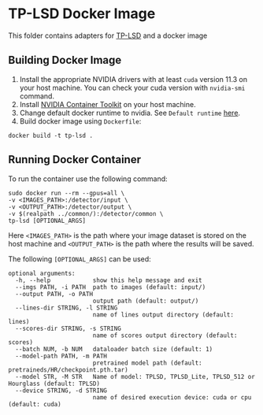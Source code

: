 # TP-LSD Docker Image
This folder contains adapters for [TP-LSD](https://github.com/Siyuada7/TP-LSD/) and a docker image
## Building Docker Image
1) Install the appropriate NVIDIA drivers with at least `cuda` version 11.3 on your host machine. You can check your cuda version with `nvidia-smi` command.
2) Install [NVIDIA Container Toolkit](https://docs.nvidia.com/datacenter/cloud-native/container-toolkit/install-guide.html) on your host machine.
3) Change default docker runtime to nvidia. See `Default runtime` [here](https://github.com/NVIDIA/nvidia-docker/wiki/Advanced-topics#default-runtime).
4) Build docker image using `Dockerfile`:
```
docker build -t tp-lsd .
```
## Running Docker Container
To run the container use the following command:
```
sudo docker run --rm --gpus=all \
-v <IMAGES_PATH>:/detector/input \
-v <OUTPUT_PATH>:/detector/output \
-v $(realpath ../common/):/detector/common \
tp-lsd [OPTIONAL_ARGS]
```

Here `<IMAGES_PATH>` is the path where your image dataset is stored on the host machine and `<OUTPUT_PATH>` is the path where the results will be saved. 

The following `[OPTIONAL_ARGS]` can be used:
```
optional arguments:
  -h, --help            show this help message and exit
  --imgs PATH, -i PATH  path to images (default: input/)
  --output PATH, -o PATH
                        output path (default: output/)
  --lines-dir STRING, -l STRING
                        name of lines output directory (default: lines)
  --scores-dir STRING, -s STRING
                        name of scores output directory (default: scores)
  --batch NUM, -b NUM   dataloader batch size (default: 1)
  --model-path PATH, -m PATH
                        pretrained model path (default: pretraineds/HR/checkpoint.pth.tar)
  --model STR, -M STR   Name of model: TPLSD, TPLSD_Lite, TPLSD_512 or Hourglass (default: TPLSD)
  --device STRING, -d STRING
                        name of desired execution device: cuda or cpu (default: cuda)

```